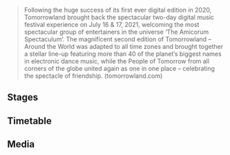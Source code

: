 >Following the huge success of its first ever digital edition in 2020, Tomorrowland brought back the spectacular two-day digital music festival experience on July 16 & 17, 2021, welcoming the most spectacular group of entertainers in the universe ‘The Amicorum Spectaculum’. The magnificent second edition of Tomorrowland – Around the World was adapted to all time zones and brought together a stellar line-up featuring more than 40 of the planet’s biggest names in electronic dance music, while the People of Tomorrow from all corners of the globe united again as one in one place – celebrating the spectacle of friendship.
(tomorrowland.com)


## Stages

## Timetable

## Media
